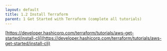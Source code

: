 ```yaml
---
layout: default
title: 1.2 Install Terraform
parent: 1 Get Started with Terraform (complete all tutorials)
---
```


[https://developer.hashicorp.com/terraform/tutorials/aws-get-started/install-cli](https://developer.hashicorp.com/terraform/tutorials/aws-get-started/install-cli)